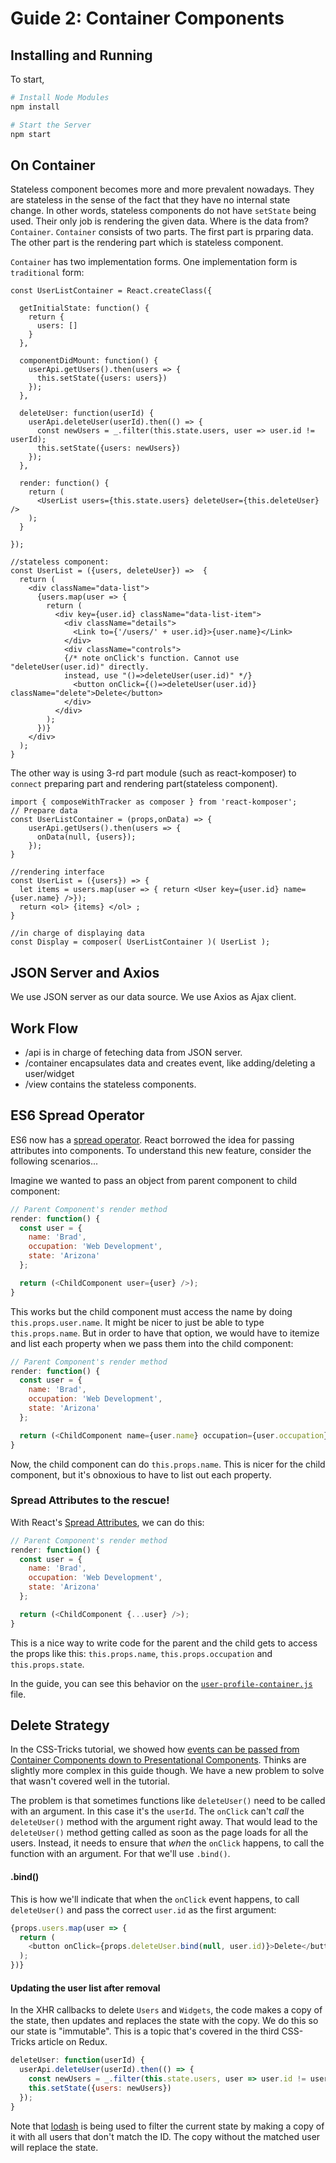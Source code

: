 # Guide 2: Container Components

## Installing and Running

To start,

```sh
# Install Node Modules
npm install

# Start the Server
npm start
```

## On Container

Stateless component becomes more and more prevalent nowadays. They are stateless in the sense of the fact that they have no internal state change. In other words, stateless components do not have `setState` being used. Their only job is rendering the given data. Where is the data from? `Container`. `Container` consists of two parts. The first part is prparing data. The other part is the rendering part which is stateless component.

`Container` has two implementation forms. One implementation form is `traditional` form:

```
const UserListContainer = React.createClass({

  getInitialState: function() {
    return {
      users: []
    }
  },

  componentDidMount: function() {
    userApi.getUsers().then(users => {
      this.setState({users: users})
    });
  },

  deleteUser: function(userId) {
    userApi.deleteUser(userId).then(() => {
      const newUsers = _.filter(this.state.users, user => user.id != userId);
      this.setState({users: newUsers})
    });
  },

  render: function() {
    return (
      <UserList users={this.state.users} deleteUser={this.deleteUser} />
    );
  }

});

//stateless component:
const UserList = ({users, deleteUser}) =>  {
  return (
    <div className="data-list">
      {users.map(user => {
        return (
          <div key={user.id} className="data-list-item">
            <div className="details">
              <Link to={'/users/' + user.id}>{user.name}</Link>
            </div>
            <div className="controls">
            {/* note onClick's function. Cannot use "deleteUser(user.id)" directly.
            instead, use "()=>deleteUser(user.id)" */}
              <button onClick={()=>deleteUser(user.id)} className="delete">Delete</button>
            </div>
          </div>
        );
      })}
    </div>
  );
}

```

The other way is using 3-rd part module (such as react-komposer) to `connect` preparing part and rendering part(stateless component).

```
import { composeWithTracker as composer } from 'react-komposer';
// Prepare data
const UserListContainer = (props,onData) => {
    userApi.getUsers().then(users => {
      onData(null, {users});
    });
}

//rendering interface
const UserList = ({users}) => {
  let items = users.map(user => { return <User key={user.id} name={user.name} />});
  return <ol> {items} </ol> ;
}

//in charge of displaying data
const Display = composer( UserListContainer )( UserList );
```


## JSON Server and Axios

We use JSON server as our data source. We use Axios as Ajax client.


## Work Flow

* /api is in charge of feteching data from JSON server.
* /container encapsulates data and creates event, like adding/deleting a user/widget
* /view contains the stateless components.


## ES6 Spread Operator

ES6 now has a [spread operator](https://developer.mozilla.org/en-US/docs/Web/JavaScript/Reference/Operators/Spread_operator). React borrowed the idea for passing attributes into components. To understand this new feature, consider the following scenarios...

Imagine we wanted to pass an object from parent component to child component:

```js
// Parent Component's render method
render: function() {
  const user = {
    name: 'Brad',
    occupation: 'Web Development',
    state: 'Arizona'
  };

  return (<ChildComponent user={user} />);
}
```

This works but the child component must access the name by doing `this.props.user.name`. It might be nicer to just be able to type `this.props.name`. But in order to have that option, we would have to itemize and list each property when we pass them into the child component:

```js
// Parent Component's render method
render: function() {
  const user = {
    name: 'Brad',
    occupation: 'Web Development',
    state: 'Arizona'
  };

  return (<ChildComponent name={user.name} occupation={user.occupation} state={user.state} />);
}
```

Now, the child component can do `this.props.name`. This is nicer for the child component, but it's obnoxious to have to list out each property.

### Spread Attributes to the rescue!

With React's [Spread Attributes](https://facebook.github.io/react/docs/jsx-spread.html#spread-attributes), we can do this:

```js
// Parent Component's render method
render: function() {
  const user = {
    name: 'Brad',
    occupation: 'Web Development',
    state: 'Arizona'
  };

  return (<ChildComponent {...user} />);
}
```

This is a nice way to write code for the parent and the child gets to access the props like this: `this.props.name`, `this.props.occupation` and `this.props.state`.

In the guide, you can see this behavior on the [`user-profile-container.js`](https://github.com/bradwestfall/CSS-Tricks-React-Series/blob/master/guide-2-container-components/app/components/containers/user-profile-container.js#L32) file.

## Delete Strategy

In the CSS-Tricks tutorial, we showed how [events can be passed from Container Components down to Presentational Components](https://css-tricks.com/learning-react-container-components/#article-header-id-6). Thinks are slightly more complex in this guide though. We have a new problem to solve that wasn't covered well in the tutorial.

The problem is that sometimes functions like `deleteUser()` need to be called with an argument. In this case it's the `userId`. The `onClick` can't _call_ the `deleteUser()` method with the argument right away. That would lead to the `deleteUser()` method getting called as soon as the page loads for all the users. Instead, it needs to ensure that _when_ the `onClick` happens, to call the function with an argument. For that we'll use `.bind()`.

#### .bind()

This is how we'll indicate that when the `onClick` event happens, to call `deleteUser()` and pass the correct `user.id` as the first argument:

```js
{props.users.map(user => {
  return (
    <button onClick={props.deleteUser.bind(null, user.id)}>Delete</button>
  );
})}
```

#### Updating the user list after removal

In the XHR callbacks to delete `Users` and `Widgets`, the code makes a copy of the state, then updates and replaces the state with the copy. We do this so our state is "immutable". This is a topic that's covered in the third CSS-Tricks article on Redux.

```js
deleteUser: function(userId) {
  userApi.deleteUser(userId).then(() => {
    const newUsers = _.filter(this.state.users, user => user.id != userId);
    this.setState({users: newUsers})
  });
}
```

Note that [lodash](https://lodash.com/) is being used to filter the current state by making a copy of it with all users that don't match the ID. The copy without the matched user will replace the state.
